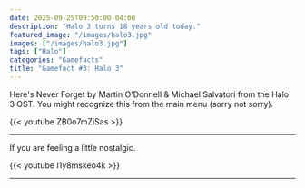 ```yaml
---
date: 2025-09-25T09:50:00-04:00
description: "Halo 3 turns 18 years old today."
featured_image: "/images/halo3.jpg"
images: ["/images/halo3.jpg"]
tags: ["Halo"]
categories: "Gamefacts"
title: "Gamefact #3: Halo 3"
---
```


Here's Never Forget by Martin O'Donnell & Michael Salvatori from the Halo 3 OST.
You might recognize this from the main menu (sorry not sorry).

{{< youtube ZB0o7mZiSas >}}

---

If you are feeling a little nostalgic.

{{< youtube I1y8mskeo4k >}}

---